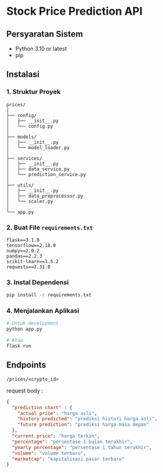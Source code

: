 # Stock Price Prediction API

## Persyaratan Sistem
- Python 3.10 or latest
- pip

## Instalasi

### 1. Struktur Proyek
```
prices/
│
├── config/
│   ├── __init__.py
│   └── config.py
│
├── models/
│   ├── __init__.py
│   └── model_loader.py
│
├── services/
│   ├── __init__.py
│   ├── data_service.py
│   └── prediction_service.py
│
├── utils/
│   ├── __init__.py
│   ├── data_preprocessor.py
│   └── scaler.py
│
└── app.py
```


### 2. Buat File `requirements.txt`
```
flask==3.1.0
tensorflow==2.18.0
numpy==2.0.2
pandas==2.2.3
scikit-learn==1.5.2
requests==2.31.0
```

### 3. Instal Dependensi
```bash
pip install -r requirements.txt
```

### 4. Menjalankan Aplikasi
```bash
# Untuk development
python app.py

# Atau
flask run
```

## Endpoints
```
/prices/<crypto_id>
```

request body :
```json
{
  "prediction chart" : {
    "actual price": "harga asli",
    "history predicted": "prediksi histori harga asli",
    "future prediction": "prediksi harga masa depan"
  },
  "current price": "harga terkin",
  "percentage": "persentase 1 bulan terakhir",
  "yearly percentage": "persentase 1 tahun terakhir",
  "volume": "volume terbaru",
  "marketcap": "kapitalisasi pasar terbaru"
}
```
